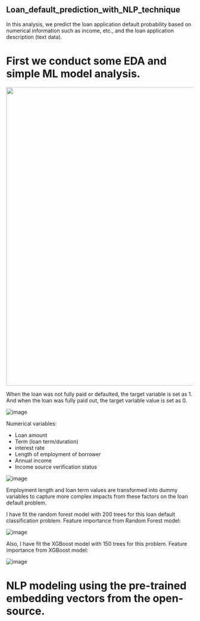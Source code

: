 ## Loan_default_prediction_with_NLP_technique

In this analysis, we predict the loan application default probability based on numerical information such as income, etc., and the loan application description (text data). 

# First we conduct some EDA and simple ML model analysis. 

<img src="https://github.com/tsenguun0106/Loan_default_prediction_with_NLP_technique/assets/60633314/14598488-f545-4ca3-9da9-cfb51a89b3c3" width="800px">

When the loan was not fully paid or defaulted, the target variable is set as 1. And when the loan was fully paid out, the target variable value is set as 0. 

![image](https://github.com/tsenguun0106/Loan_default_prediction_with_NLP_technique/assets/60633314/033f8105-7f4d-4287-bc39-88ef21dc5f0e|width=80px)

Numerical variables: 
- Loan amount
- Term (loan term/duration)
- interest rate
- Length of employment of borrower
- Annual income
- Income source verification status

![image](https://github.com/tsenguun0106/Loan_default_prediction_with_NLP_technique/assets/60633314/46355cfa-351d-4c6e-84d0-8d54ac11f8e7)

Employment length and loan term values are transformed into dummy variables to capture more complex impacts from these factors on the loan default problem. 

I have fit the random forest model with 200 trees for this loan default classification problem. 
Feature importance from Random Forest model: 

![image](https://github.com/tsenguun0106/Loan_default_prediction_with_NLP_technique/assets/60633314/f8875bd2-9517-41c5-a492-9d233ea4e6e1)

Also, I have fit the XGBoost model with 150 trees for this problem. 
Feature importance from XGBoost model: 

![image](https://github.com/tsenguun0106/Loan_default_prediction_with_NLP_technique/assets/60633314/4969872e-29b4-4b07-95fc-ea2b3c2ee53b)


# NLP modeling using the pre-trained embedding vectors from the open-source.




   
